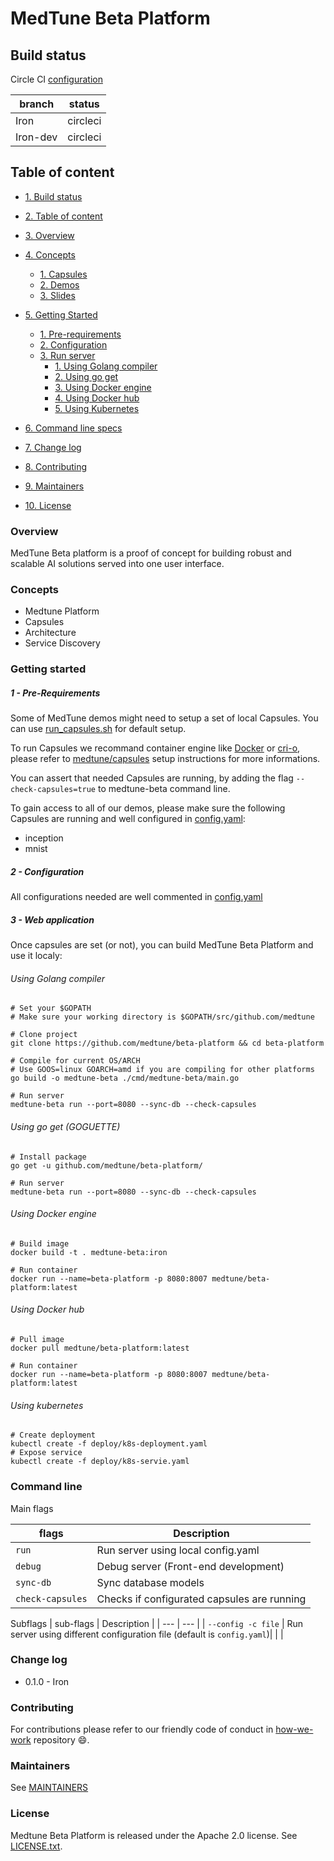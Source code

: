 # MedTune Beta Platform

## Build status

Circle CI [configuration](./.circleci/config.yaml)

| branch | status |
| --- | --- | 
| Iron | circleci |
| Iron-dev | circleci |

## Table of content

- [1. Build status](#medtune-beta-platform)

- [2. Table of content](#table-of-content)

- [3. Overview](#overview)

- [4. Concepts](#concepts)
    - [1. Capsules]()
    - [2. Demos]()
    - [3. Slides]()

- [5. Getting Started](#getting-started)
   - [1. Pre-requirements](#1-pre-requirements)
   - [2. Configuration](#2-configuration)
   - [3. Run server](#3-run-server)
      - [1. Using Golang compiler](#using-golang-compiler)
      - [2. Using go get](#using-go-get-goguette)
      - [3. Using Docker engine](#using-docker-engine)
      - [4. Using Docker hub](#using-docker-hub)
      - [5. Using Kubernetes](#using-kubernetes)

- [6. Command line specs](#command-line)

- [7. Change log](#change-log)

- [8. Contributing](#contributing)

- [9. Maintainers](#maintainers)

- [10. License](#License)


### Overview

MedTune Beta platform is a proof of concept for building robust and scalable AI solutions served into one user interface.

### Concepts

- Medtune Platform
- Capsules
- Architecture
- Service Discovery


### Getting started

##### 1 - Pre-Requirements

Some of MedTune demos might need to setup a set of local Capsules. You can use [run_capsules.sh]() for default setup.

To run Capsules we recommand container engine like [Docker](https://github.com/moby/moby) or [cri-o](https://github.com/kubernetes/cri-o), please refer to [medtune/capsules](https://github.com/medtune/capsules) setup instructions for more informations.

You can assert that needed Capsules are running, by adding the flag `--check-capsules=true` to medtune-beta command line.

To gain access to all of our demos, please make sure the following Capsules are running and well configured in [config.yaml](config.yaml):
- inception
- mnist

##### 2 - Configuration

All configurations needed are well commented in [config.yaml](config.yaml)

##### 3 - Web application

Once capsules are set (or not), you can build MedTune Beta Platform and use it localy:

###### Using Golang compiler

```shell
# Set your $GOPATH
# Make sure your working directory is $GOPATH/src/github.com/medtune

# Clone project
git clone https://github.com/medtune/beta-platform && cd beta-platform

# Compile for current OS/ARCH 
# Use GOOS=linux GOARCH=amd if you are compiling for other platforms
go build -o medtune-beta ./cmd/medtune-beta/main.go

# Run server
medtune-beta run --port=8080 --sync-db --check-capsules
```

###### Using go get (GOGUETTE)

```shell
# Install package
go get -u github.com/medtune/beta-platform/

# Run server
medtune-beta run --port=8080 --sync-db --check-capsules
```

###### Using Docker engine

```shell
# Build image
docker build -t . medtune-beta:iron

# Run container
docker run --name=beta-platform -p 8080:8007 medtune/beta-platform:latest
```


###### Using Docker hub

```shell
# Pull image
docker pull medtune/beta-platform:latest

# Run container
docker run --name=beta-platform -p 8080:8007 medtune/beta-platform:latest
```


###### Using kubernetes

```shell
# Create deployment
kubectl create -f deploy/k8s-deployment.yaml
# Expose service
kubectl create -f deploy/k8s-servie.yaml 
```

### Command line


Main flags

| flags | Description |
| --- | --- |
| `run` | Run server using local config.yaml  |
| `debug` | Debug server (Front-end development)|
| `sync-db` | Sync database models |
| `check-capsules` | Checks if configurated capsules are running |


Subflags
| sub-flags | Description |
| --- | --- |
| `--config -c file` | Run server using different configuration file (default is `config.yaml`)|
| | 


### Change log

- 0.1.0 - Iron

### Contributing

For contributions please refer to our friendly code of conduct in [how-we-work](https://github.com/medtune/how-we-work) repository :smile:.

### Maintainers

See [MAINTAINERS](MAINTAINERS)

### License

Medtune Beta Platform is released under the Apache 2.0 license. See [LICENSE.txt](License).
